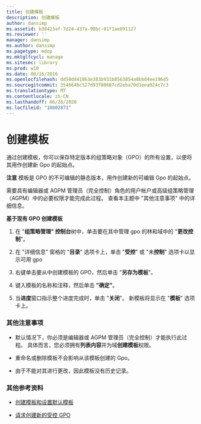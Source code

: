 ```yaml
---
title: 创建模板
description: 创建模板
author: dansimp
ms.assetid: b38423af-7d24-437a-98bc-01f1ae891127
ms.reviewer: ''
manager: dansimp
ms.author: dansimp
ms.pagetype: mdop
ms.mktglfcycl: manage
ms.sitesec: library
ms.prod: w10
ms.date: 06/16/2016
ms.openlocfilehash: dd50dd41863e383b931b8563854a8bbd4ee196d5
ms.sourcegitcommit: 354664bc527d93f80687cd2eba70d1eea024c7c3
ms.translationtype: MT
ms.contentlocale: zh-CN
ms.lasthandoff: 06/26/2020
ms.locfileid: "10802871"
---
```

# 创建模板


通过创建模板，你可以保存特定版本的组策略对象（GPO）的所有设置，以便将其用作创建新 Gpo 的起始点。

**注意** 模板是 GPO 的不可编辑的静态版本，用作创建新的可编辑 Gpo 的起始点。

 

需要具有编辑器或 AGPM 管理员（完全控制）角色的用户帐户或高级组策略管理（AGPM）中的必要权限才能完成此过程。 查看本主题中 "其他注意事项" 中的详细信息。

**基于现有 GPO 创建模板**

1.  在 "**组策略管理" 控制台**树中，单击要在其中管理 gpo 的林和域中的 "**更改控制**"。

2.  在 "详细信息" 窗格的 "**目录**" 选项卡上，单击 "**受控**" 或 "未**控制**" 选项卡以显示可用 gpo

3.  右键单击要从中创建模板的 GPO，然后单击 "**另存为模板**"。

4.  键入模板的名称和注释，然后单击 **"确定"**。

5.  当**进度**窗口指示整个进度完成时，单击 "**关闭**"。 新模板将显示在 "**模板**" 选项卡上。

### 其他注意事项

-   默认情况下，你必须是编辑器或 AGPM 管理员（完全控制）才能执行此过程。 具体而言，您必须拥有**列表内容**并为域**创建模板**权限。

-   重命名或删除模板不会影响从该模板创建的 Gpo。

-   由于不能对其进行更改，因此模板没有历史记录。

### 其他参考资料

-   [创建模板和设置默认模板](creating-a-template-and-setting-a-default-template-agpm40.md)

-   [请求创建新的受控 GPO](request-the-creation-of-a-new-controlled-gpo-agpm40.md)

 

 





